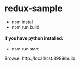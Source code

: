 # redux-sample

* npm install
* npm run build

#### If you have python installed:
* npm run start

Browse: http://localhost:8989/build
